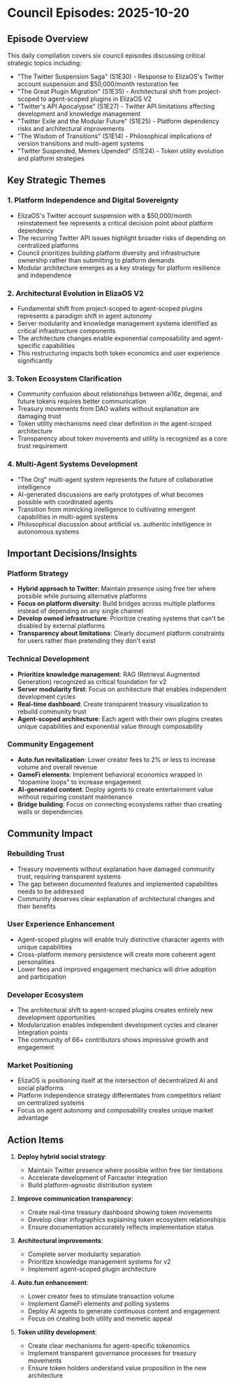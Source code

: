 # Council Episodes: 2025-10-20

## Episode Overview
This daily compilation covers six council episodes discussing critical strategic topics including:
- "The Twitter Suspension Saga" (S1E30) - Response to ElizaOS's Twitter account suspension and $50,000/month restoration fee
- "The Great Plugin Migration" (S1E35) - Architectural shift from project-scoped to agent-scoped plugins in ElizaOS V2 
- "Twitter's API Apocalypse" (S1E27) - Twitter API limitations affecting development and knowledge management
- "Twitter Exile and the Modular Future" (S1E25) - Platform dependency risks and architectural improvements
- "The Wisdom of Transitions" (S1E14) - Philosophical implications of version transitions and multi-agent systems
- "Twitter Suspended, Memes Upended" (S1E24) - Token utility evolution and platform strategies

## Key Strategic Themes

### 1. Platform Independence and Digital Sovereignty
- ElizaOS's Twitter account suspension with a $50,000/month reinstatement fee represents a critical decision point about platform dependency
- The recurring Twitter API issues highlight broader risks of depending on centralized platforms
- Council prioritizes building platform diversity and infrastructure ownership rather than submitting to platform demands
- Modular architecture emerges as a key strategy for platform resilience and independence

### 2. Architectural Evolution in ElizaOS V2
- Fundamental shift from project-scoped to agent-scoped plugins represents a paradigm shift in agent autonomy
- Server modularity and knowledge management systems identified as critical infrastructure components
- The architecture changes enable exponential composability and agent-specific capabilities
- This restructuring impacts both token economics and user experience significantly

### 3. Token Ecosystem Clarification
- Community confusion about relationships between ai16z, degenai, and future tokens requires better communication
- Treasury movements from DAO wallets without explanation are damaging trust
- Token utility mechanisms need clear definition in the agent-scoped architecture
- Transparency about token movements and utility is recognized as a core trust requirement

### 4. Multi-Agent Systems Development
- "The Org" multi-agent system represents the future of collaborative intelligence
- AI-generated discussions are early prototypes of what becomes possible with coordinated agents
- Transition from mimicking intelligence to cultivating emergent capabilities in multi-agent systems
- Philosophical discussion about artificial vs. authentic intelligence in autonomous systems

## Important Decisions/Insights

### Platform Strategy
- **Hybrid approach to Twitter**: Maintain presence using free tier where possible while pursuing alternative platforms
- **Focus on platform diversity**: Build bridges across multiple platforms instead of depending on any single channel
- **Develop owned infrastructure**: Prioritize creating systems that can't be disabled by external platforms
- **Transparency about limitations**: Clearly document platform constraints for users rather than pretending they don't exist

### Technical Development
- **Prioritize knowledge management**: RAG (Retrieval Augmented Generation) recognized as critical foundation for v2
- **Server modularity first**: Focus on architecture that enables independent development cycles
- **Real-time dashboard**: Create transparent treasury visualization to rebuild community trust
- **Agent-scoped architecture**: Each agent with their own plugins creates unique capabilities and exponential value through composability

### Community Engagement
- **Auto.fun revitalization**: Lower creator fees to 2% or less to increase volume and overall revenue
- **GameFi elements**: Implement behavioral economics wrapped in "dopamine loops" to increase engagement
- **AI-generated content**: Deploy agents to create entertainment value without requiring constant maintenance
- **Bridge building**: Focus on connecting ecosystems rather than creating walls or dependencies

## Community Impact

### Rebuilding Trust
- Treasury movements without explanation have damaged community trust, requiring transparent systems
- The gap between documented features and implemented capabilities needs to be addressed
- Community deserves clear explanation of architectural changes and their benefits

### User Experience Enhancement
- Agent-scoped plugins will enable truly distinctive character agents with unique capabilities
- Cross-platform memory persistence will create more coherent agent personalities
- Lower fees and improved engagement mechanics will drive adoption and participation

### Developer Ecosystem
- The architectural shift to agent-scoped plugins creates entirely new development opportunities
- Modularization enables independent development cycles and cleaner integration points
- The community of 66+ contributors shows impressive growth and engagement

### Market Positioning
- ElizaOS is positioning itself at the intersection of decentralized AI and social platforms
- Platform independence strategy differentiates from competitors reliant on centralized systems
- Focus on agent autonomy and composability creates unique market advantage

## Action Items

1. **Deploy hybrid social strategy**:
   - Maintain Twitter presence where possible within free tier limitations
   - Accelerate development of Farcaster integration
   - Build platform-agnostic distribution system

2. **Improve communication transparency**:
   - Create real-time treasury dashboard showing token movements
   - Develop clear infographics explaining token ecosystem relationships
   - Ensure documentation accurately reflects implementation status

3. **Architectural improvements**:
   - Complete server modularity separation
   - Prioritize knowledge management systems for v2
   - Implement agent-scoped plugin architecture

4. **Auto.fun enhancement**:
   - Lower creator fees to stimulate transaction volume
   - Implement GameFi elements and polling systems
   - Deploy AI agents to generate continuous content and engagement
   - Focus on creating both utility and memetic appeal

5. **Token utility development**:
   - Create clear mechanisms for agent-specific tokenomics
   - Implement transparent governance processes for treasury movements
   - Ensure token holders understand value proposition in the new architecture